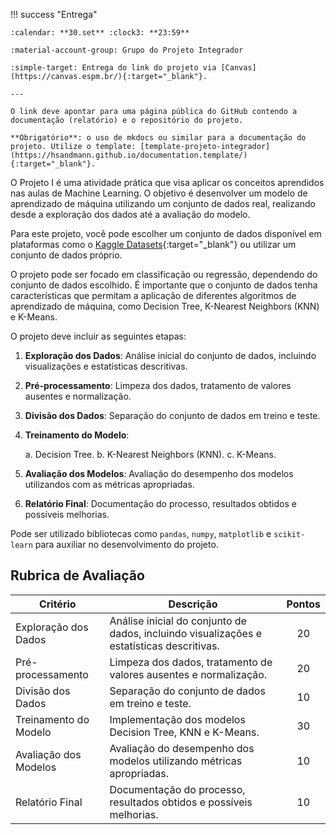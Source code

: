 
!!! success "Entrega"

    :calendar: **30.set** :clock3: **23:59**

    :material-account-group: Grupo do Projeto Integrador

    :simple-target: Entrega do link do projeto via [Canvas](https://canvas.espm.br/){:target="_blank"}.

    ---

    O link deve apontar para uma página pública do GitHub contendo a documentação (relatório) e o repositório do projeto.
    
    **Obrigatório**: o uso de mkdocs ou similar para a documentação do projeto. Utilize o template: [template-projeto-integrador](https://hsandmann.github.io/documentation.template/){:target="_blank"}.

O Projeto I é uma atividade prática que visa aplicar os conceitos aprendidos nas aulas de Machine Learning. O objetivo é desenvolver um modelo de aprendizado de máquina utilizando um conjunto de dados real, realizando desde a exploração dos dados até a avaliação do modelo.

Para este projeto, você pode escolher um conjunto de dados disponível em plataformas como o [Kaggle Datasets](https://www.kaggle.com/datasets){:target="_blank"} ou utilizar um conjunto de dados próprio.

O projeto pode ser focado em classificação ou regressão, dependendo do conjunto de dados escolhido. É importante que o conjunto de dados tenha características que permitam a aplicação de diferentes algoritmos de aprendizado de máquina, como Decision Tree, K-Nearest Neighbors (KNN) e K-Means.

O projeto deve incluir as seguintes etapas:

1. **Exploração dos Dados**: Análise inicial do conjunto de dados, incluindo visualizações e estatísticas descritivas.
2. **Pré-processamento**: Limpeza dos dados, tratamento de valores ausentes e normalização.
3. **Divisão dos Dados**: Separação do conjunto de dados em treino e teste.

4. **Treinamento do Modelo**:

    a. Decision Tree.
    b. K-Nearest Neighbors (KNN).
    c. K-Means.

5. **Avaliação dos Modelos**: Avaliação do desempenho dos modelos utilizandos com as métricas apropriadas.
6. **Relatório Final**: Documentação do processo, resultados obtidos e possíveis melhorias.

Pode ser utilizado bibliotecas como `pandas`, `numpy`, `matplotlib` e `scikit-learn` para auxiliar no desenvolvimento do projeto.

## Rubrica de Avaliação

| Critério | Descrição | Pontos |
|----------|-----------|:------:|
| Exploração dos Dados | Análise inicial do conjunto de dados, incluindo visualizações e estatísticas descritivas. | 20 |
| Pré-processamento | Limpeza dos dados, tratamento de valores ausentes e normalização. | 20 |
| Divisão dos Dados | Separação do conjunto de dados em treino e teste. | 10 |
| Treinamento do Modelo | Implementação dos modelos Decision Tree, KNN e K-Means. | 30 |
| Avaliação dos Modelos | Avaliação do desempenho dos modelos utilizando métricas apropriadas. | 10 |
| Relatório Final | Documentação do processo, resultados obtidos e possíveis melhorias. | 10 |
